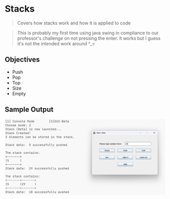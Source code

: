 # Stacks

> Covers how stacks work and how it is applied to code

> This is probably my first time using java swing in compliance to our professor's challenge on not pressing the enter. It works but I guess it's not the intended work around ^\_<

## Objectives

- Push
- Pop
- Top
- Size
- Empty

## Sample Output

![](image.png)
